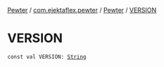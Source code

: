 [Pewter](../../index.md) / [com.ejektaflex.pewter](../index.md) / [Pewter](index.md) / [VERSION](./-v-e-r-s-i-o-n.md)

# VERSION

`const val VERSION: `[`String`](https://kotlinlang.org/api/latest/jvm/stdlib/kotlin/-string/index.html)